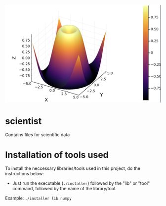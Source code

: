 <img id = "logo" src = "logo.png">

# scientist
Contains files for scientific data

# Installation of tools used

To install the neccessary libraries/tools used in this project, do the instructions below:
- Just run the executable (`./installer`) followed by the "lib" or "tool" command, followed by the name of the library/tool. 

Example: `./installer lib numpy`
